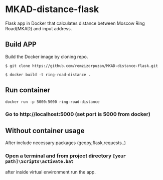 # MKAD-distance-flask

Flask app in Docker that calculates distance between Moscow Ring Road(MKAD) and input address.

## Build APP
Build the Docker image by cloning repo.

`$ git clone https://github.com/remzizorpuzan/MKAD-distance-flask.git`

`$ docker build -t ring-road-distance .`

## Run container

` docker run -p 5000:5000 ring-road-distance `

### Go to http://localhost:5000   (set port is 5000 from docker)

## Without container usage

After include necessary packages (geopy,flask,requests..)

### Open a terminal and from project directory `[your path]\Scripts\activate.bat`

after inside virtual environment run the app.
